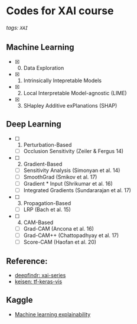 # Codes for XAI course
###### tags: `XAI`

## Machine Learning
- [x] 00. Data Exploration
- [x] 01. Intrinsically Intepretable Models
- [x] 02. Local Interpretable Model-agnostic (LIME)
- [x] 03. SHapley Additive exPlanations (SHAP)

## Deep Learning
- [ ] 01. Perturbation-Based
    - [ ] Occlusion Sensitivity (Zeiler & Fergus 14)
- [ ] 02. Gradient-Based
    - [ ] Sensitivity Analysis (Simonyan et al. 14)
    - [ ] SmoothGrad (Smikov et al. 17)
    - [ ] Gradient * Input (Shrikumar et al. 16)
    - [ ] Integrated Gradients (Sundararajan et al. 17)
- [ ] 03. Propagation-Based
    - [ ] LRP (Bach et al. 15)
- [ ] 04. CAM-Based
    - [ ] Grad-CAM (Ancona et al. 16)
    - [ ] Grad-CAM++ (Chattopadhyay et al. 17)
    - [ ] Score-CAM (Haofan et al. 20)
    
## Reference:
* [deepfindr: xai-series](https://github.com/deepfindr/xai-series)
* [keisen: tf-keras-vis](https://github.com/keisen/tf-keras-vis)

## Kaggle
* [Machine learning explainability](https://www.kaggle.com/learn/machine-learning-explainability)

